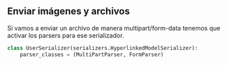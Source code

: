 ## Enviar imágenes y archivos

Si vamos a enviar un archivo de manera multipart/form-data tenemos que activar los parsers para ese serializador.

``` python
class UserSerializer(serializers.HyperlinkedModelSerializer):
    parser_classes = (MultiPartParser, FormParser)
```